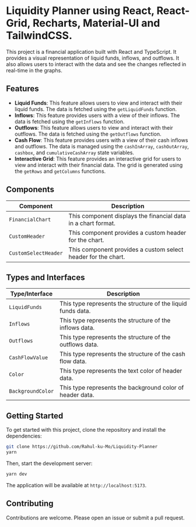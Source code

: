 # Liquidity Planner using React, React-Grid, Recharts, Material-UI and TailwindCSS.

This project is a financial application built with React and TypeScript. It provides a visual representation of liquid funds, inflows, and outflows. It also allows users to interact with the data and see the changes reflected in real-time in the graphs.

## Features

- **Liquid Funds**: This feature allows users to view and interact with their liquid funds. The data is fetched using the `getLiquidFunds` function.
- **Inflows**: This feature provides users with a view of their inflows. The data is fetched using the `getInflows` function.
- **Outflows**: This feature allows users to view and interact with their outflows. The data is fetched using the `getOutflows` function.
- **Cash Flow**: This feature provides users with a view of their cash inflows and outflows. The data is managed using the `cashInArray`, `cashOutArray`, `cashbox`, and `cumulativeCashArray` state variables.
- **Interactive Grid**: This feature provides an interactive grid for users to view and interact with their financial data. The grid is generated using the `getRows` and `getColumns` functions.

## Components

| Component | Description |
| --- | --- |
| `FinancialChart` | This component displays the financial data in a chart format. |
| `CustomHeader` | This component provides a custom header for the chart. |
| `CustomSelectHeader` | This component provides a custom select header for the chart. |

## Types and Interfaces

| Type/Interface | Description |
| --- | --- |
| `LiquidFunds` | This type represents the structure of the liquid funds data. |
| `Inflows` | This type represents the structure of the inflows data. |
| `Outflows` | This type represents the structure of the outflows data. |
| `CashFlowValue` | This type represents the structure of the cash flow data. |
| `Color` | This type represents the text color of header data. |
| `BackgroundColor` | This type represents the background color of header data. |

## Getting Started

To get started with this project, clone the repository and install the dependencies:

```bash
git clone https://github.com/Rahul-ku-Mo/Liquidity-Planner
yarn
```

Then, start the development server:

```bash
yarn dev
```

The application will be available at `http://localhost:5173`.

## Contributing

Contributions are welcome. Please open an issue or submit a pull request.


